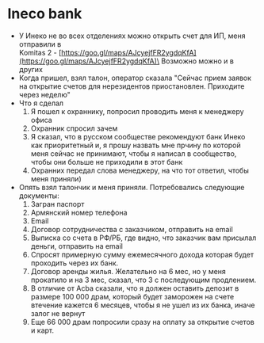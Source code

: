 # Ineco bank

* У Инеко не во всех отделениях можно открыть счет для ИП, меня отправили в \
  Komitas 2 - [https://goo.gl/maps/AJcyejfFR2ygdqKfA](https://goo.gl/maps/AJcyejfFR2ygdqKfA)\
  Возможно можно и в других
* Когда пришел, взял талон, оператор сказала "Сейчас прием заявок на открытие счетов для нерезидентов приостановлен. Приходите через неделю"
* Что я сделал
  1. Я пошел к охраннику, попросил проводить меня к менеджеру офиса
  2. Охранник спросил зачем
  3. Я сказал, что в русском сообществе рекомендуют банк Инеко как приоритетный и, я прошу назвать мне прчину по которой меня сейчас не принимают, чтобы я написал в сообщество, чтобы они больше не приходили в этот банк
  4. Охранних передал слова менеджеру, на что тот ответил, чтобы меня приняли)
* Опять взял талончик и меня приняли. Потребовались следующие документы:
  1. Загран паспорт
  2. Армянский номер телефона
  3. Email
  4. Договор сотрудничества с заказчиком, отправить на email
  5. Выписка со счета в РФ/РБ, где видно, что заказчик вам присылал деньги, отправить на email
  6. Спросят примерную сумму ежемесячного дохода которая будет проходить через их банк.
  7. Договор аренды жилья. Желательно на 6 мес, но у меня прокатило и на 3 мес, сказал, что 3 с последующим продлением.
  8. В отличие от Acba сказали, что я должен оставить депозит в размере 100 000 драм, который будет заморожен на счете втечение кажется 6 месяцев, чтобы я не ушел из их банка, иначе залог не вернут
  9. Еще 66 000 драм попросили сразу на оплату за открытие счетов и карт.
